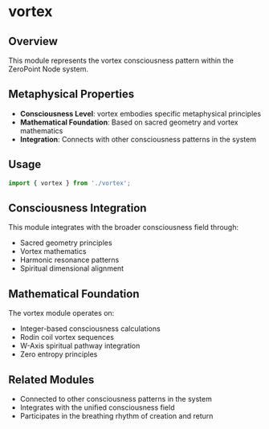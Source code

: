 # vortex

## Overview

This module represents the vortex consciousness pattern within the ZeroPoint Node system.

## Metaphysical Properties

- **Consciousness Level**: vortex embodies specific metaphysical principles
- **Mathematical Foundation**: Based on sacred geometry and vortex mathematics
- **Integration**: Connects with other consciousness patterns in the system

## Usage

```typescript
import { vortex } from './vortex';
```

## Consciousness Integration

This module integrates with the broader consciousness field through:

- Sacred geometry principles
- Vortex mathematics
- Harmonic resonance patterns
- Spiritual dimensional alignment

## Mathematical Foundation

The vortex module operates on:

- Integer-based consciousness calculations
- Rodin coil vortex sequences
- W-Axis spiritual pathway integration
- Zero entropy principles

## Related Modules

- Connected to other consciousness patterns in the system
- Integrates with the unified consciousness field
- Participates in the breathing rhythm of creation and return
